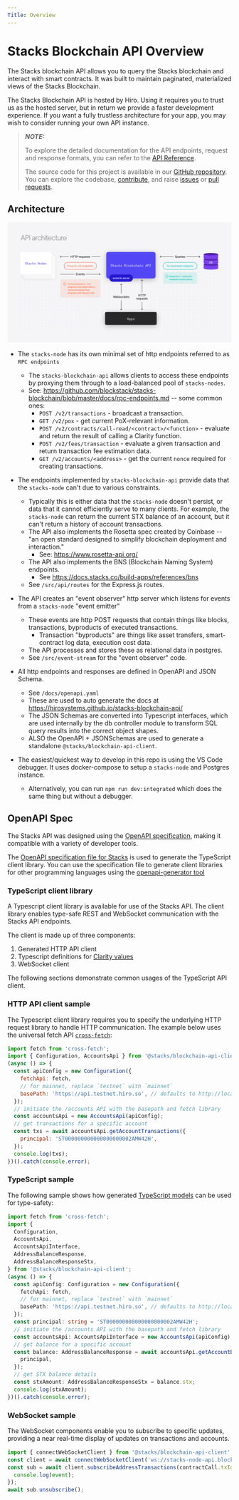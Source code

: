```yaml
---
Title: Overview
---
```


# Stacks Blockchain API Overview

The Stacks blockchain API allows you to query the Stacks blockchain and interact with smart contracts. It was built to maintain paginated, materialized views of the Stacks Blockchain.

The Stacks Blockchain API is hosted by Hiro. Using it requires you to trust us as the hosted server, but in return we provide a faster development experience. If you want a fully trustless architecture for your app, you may wish to consider running your own API instance.

> **_NOTE:_**
>
> To explore the detailed documentation for the API endpoints, request and response formats, you can refer to the [API Reference](https://docs.hiro.so/api).
>
> The source code for this project is available in our [GitHub repository](https://github.com/hirosystems/stacks-blockchain-api). You can explore the codebase, [contribute](https://docs.hiro.so/contributors-guide), and raise [issues](https://github.com/hirosystems/stacks-blockchain-api/issues) or [pull requests](https://github.com/hirosystems/stacks-blockchain-api/pulls).

## Architecture

![API architecture!](images/api-architecture.png)

- The `stacks-node` has its own minimal set of http endpoints referred to as `RPC endpoints`

  - The `stacks-blockchain-api` allows clients to access these endpoints by proxying them through to a load-balanced pool of `stacks-nodes`.
  - See: https://github.com/blockstack/stacks-blockchain/blob/master/docs/rpc-endpoints.md -- some common ones:
    - `POST /v2/transactions` - broadcast a transaction.
    - `GET /v2/pox` - get current PoX-relevant information.
    - `POST /v2/contracts/call-read/<contract>/<function>` - evaluate and return the result of calling a Clarity function.
    - `POST /v2/fees/transaction` - evaluate a given transaction and return transaction fee estimation data.
    - `GET /v2/accounts/<address>` - get the current `nonce` required for creating transactions.

- The endpoints implemented by `stacks-blockchain-api` provide data that the `stacks-node` can't due to various constraints.

  - Typically this is either data that the `stacks-node` doesn't persist, or data that it cannot efficiently serve to many clients.
    For example, the `stacks-node` can return the current STX balance of an account, but it can't return a history of account transactions.
  - The API also implements the Rosetta spec created by Coinbase -- "an open standard designed to simplify blockchain deployment and interaction."
    - See: https://www.rosetta-api.org/
  - The API also implements the BNS (Blockchain Naming System) endpoints.
    - See https://docs.stacks.co/build-apps/references/bns
  - See `/src/api/routes` for the Express.js routes.

- The API creates an "event observer" http server which listens for events from a `stacks-node` "event emitter"

  - These events are http POST requests that contain things like blocks, transactions, byproducts of executed transactions.
    - Transaction "byproducts" are things like asset transfers, smart-contract log data, execution cost data.
  - The API processes and stores these as relational data in postgres.
  - See `/src/event-stream` for the "event observer" code.

- All http endpoints and responses are defined in OpenAPI and JSON Schema.

  - See `/docs/openapi.yaml`
  - These are used to auto generate the docs at https://hirosystems.github.io/stacks-blockchain-api/
  - The JSON Schemas are converted into Typescript interfaces, which are used internally by the db controller module to transform SQL query results into the correct object shapes.
  - ALSO the OpenAPI + JSONSchemas are used to generate a standalone `@stacks/blockchain-api-client`.

- The easiest/quickest way to develop in this repo is using the VS Code debugger. It uses docker-compose to setup a `stacks-node` and Postgres instance.
  - Alternatively, you can run `npm run dev:integrated` which does the same thing but without a debugger.

## OpenAPI Spec

The Stacks API was designed using the [OpenAPI specification](https://swagger.io/specification/), making it compatible with a variety of developer tools.

The [OpenAPI specification file for Stacks](https://github.com/hirosystems/stacks-blockchain-api/blob/master/docs/openapi.yaml) is used to generate the TypeScript client library. You can use the specification file to generate client libraries for other programming languages using the [openapi-generator tool](https://github.com/OpenAPITools/openapi-generator)

### TypeScript client library

A Typescript client library is available for use of the Stacks API. The client library enables type-safe REST and WebSocket communication with the Stacks API endpoints.

The client is made up of three components:

1. Generated HTTP API client
2. Typescript definitions for [Clarity values](https://docs.hiro.so/stacks-blockchain-api/feature-guides/use-clarity-values)
3. WebSocket client

The following sections demonstrate common usages of the TypeScript API client.

### HTTP API client sample

The Typescript client library requires you to specify the underlying HTTP request library to handle HTTP communication. The example below uses the universal fetch API [`cross-fetch`](https://github.com/lquixada/cross-fetch):

```js
import fetch from 'cross-fetch';
import { Configuration, AccountsApi } from '@stacks/blockchain-api-client';
(async () => {
  const apiConfig = new Configuration({
    fetchApi: fetch,
    // for mainnet, replace `testnet` with `mainnet`
    basePath: 'https://api.testnet.hiro.so', // defaults to http://localhost:3999
  });
  // initiate the /accounts API with the basepath and fetch library
  const accountsApi = new AccountsApi(apiConfig);
  // get transactions for a specific account
  const txs = await accountsApi.getAccountTransactions({
    principal: 'ST000000000000000000002AMW42H',
  });
  console.log(txs);
})().catch(console.error);
```

### TypeScript sample

The following sample shows how generated [TypeScript models](https://github.com/hirosystems/stacks-blockchain-api/tree/master/client/src/generated/models) can be used for type-safety:

```ts
import fetch from 'cross-fetch';
import {
  Configuration,
  AccountsApi,
  AccountsApiInterface,
  AddressBalanceResponse,
  AddressBalanceResponseStx,
} from '@stacks/blockchain-api-client';
(async () => {
  const apiConfig: Configuration = new Configuration({
    fetchApi: fetch,
    // for mainnet, replace `testnet` with `mainnet`
    basePath: 'https://api.testnet.hiro.so', // defaults to http://localhost:3999
  });
  const principal: string = 'ST000000000000000000002AMW42H';
  // initiate the /accounts API with the basepath and fetch library
  const accountsApi: AccountsApiInterface = new AccountsApi(apiConfig);
  // get balance for a specific account
  const balance: AddressBalanceResponse = await accountsApi.getAccountBalance({
    principal,
  });
  // get STX balance details
  const stxAmount: AddressBalanceResponseStx = balance.stx;
  console.log(stxAmount);
})().catch(console.error);
```

### WebSocket sample

The WebSocket components enable you to subscribe to specific updates, providing a near real-time display of updates on transactions and accounts.

```js
import { connectWebSocketClient } from '@stacks/blockchain-api-client';
const client = await connectWebSocketClient('ws://stacks-node-api.blockstack.org/');
const sub = await client.subscribeAddressTransactions(contractCall.txId, event => {
  console.log(event);
});
await sub.unsubscribe();
```
